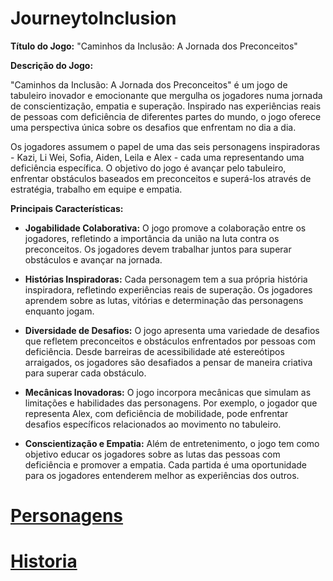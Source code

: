 # JourneytoInclusion

**Título do Jogo:** "Caminhos da Inclusão: A Jornada dos Preconceitos"

**Descrição do Jogo:**

"Caminhos da Inclusão: A Jornada dos Preconceitos" é um jogo de tabuleiro inovador e emocionante que mergulha os jogadores numa jornada de conscientização, empatia e superação. Inspirado nas experiências reais de pessoas com deficiência de diferentes partes do mundo, o jogo oferece uma perspectiva única sobre os desafios que enfrentam no dia a dia.

Os jogadores assumem o papel de uma das seis personagens inspiradoras - Kazi, Li Wei, Sofia, Aiden, Leila e Alex - cada uma representando uma deficiência específica. O objetivo do jogo é avançar pelo tabuleiro, enfrentar obstáculos baseados em preconceitos e superá-los através de estratégia, trabalho em equipe e empatia.

**Principais Características:**

- **Jogabilidade Colaborativa:** O jogo promove a colaboração entre os jogadores, refletindo a importância da união na luta contra os preconceitos. Os jogadores devem trabalhar juntos para superar obstáculos e avançar na jornada.

- **Histórias Inspiradoras:** Cada personagem tem a sua própria história inspiradora, refletindo experiências reais de superação. Os jogadores aprendem sobre as lutas, vitórias e determinação das personagens enquanto jogam.

- **Diversidade de Desafios:** O jogo apresenta uma variedade de desafios que refletem preconceitos e obstáculos enfrentados por pessoas com deficiência. Desde barreiras de acessibilidade até estereótipos arraigados, os jogadores são desafiados a pensar de maneira criativa para superar cada obstáculo.

- **Mecânicas Inovadoras:** O jogo incorpora mecânicas que simulam as limitações e habilidades das personagens. Por exemplo, o jogador que representa Alex, com deficiência de mobilidade, pode enfrentar desafios específicos relacionados ao movimento no tabuleiro.

- **Conscientização e Empatia:** Além de entretenimento, o jogo tem como objetivo educar os jogadores sobre as lutas das pessoas com deficiência e promover a empatia. Cada partida é uma oportunidade para os jogadores entenderem melhor as experiências dos outros.

# [Personagens](Design/personagens.md)
# [Historia](Design/historia.md)

